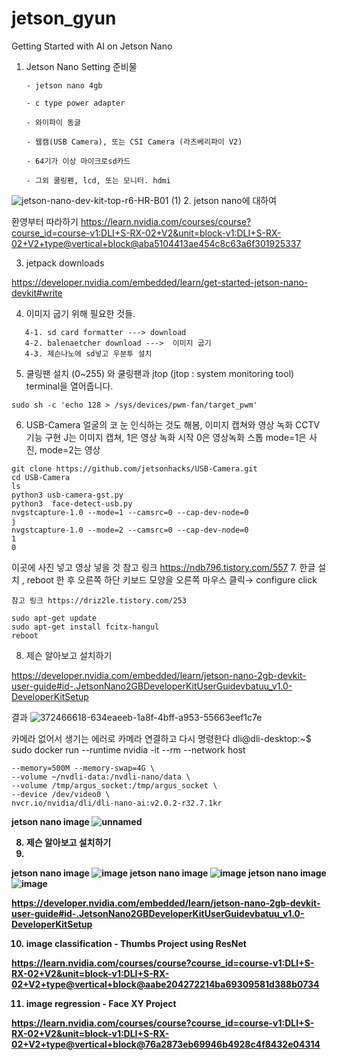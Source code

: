 # jetson_gyun

Getting Started with AI on Jetson Nano

 1. Jetson Nano Setting 준비물
  
        - jetson nano 4gb
  
        - c type power adapter
  
        - 와이파이 동글
  
        - 웹캠(USB Camera), 또는 CSI Camera (라즈베리파이 V2)
  
        - 64기가 이상 마이크로sd카드
  
        - 그외 쿨링펜, lcd, 또는 모니터. hdmi

![jetson-nano-dev-kit-top-r6-HR-B01 (1)](https://github.com/user-attachments/assets/b845a744-9be0-47f7-abd0-e81373960e19)
2. jetson nano에 대하여


환영부터 따라하기 https://learn.nvidia.com/courses/course?course_id=course-v1:DLI+S-RX-02+V2&unit=block-v1:DLI+S-RX-02+V2+type@vertical+block@aba5104413ae454c8c63a6f301925337

3. jetpack downloads

https://developer.nvidia.com/embedded/learn/get-started-jetson-nano-devkit#write


4. 이미지 굽기 위해 필요한 것들.

```
   4-1. sd card formatter ---> download
   4-2. balenaetcher download --->  이미지 굽기
   4-3. 제슨나노에 sd넣고 우분투 설치
```

5. 쿨링팬 설치 (0~255) 와 쿨링팬과 jtop (jtop : system monitoring tool) terminal을 열어줍니다.
```
sudo sh -c 'echo 128 > /sys/devices/pwm-fan/target_pwm'
```


6. USB-Camera 얼굴의 코 눈 인식하는 것도 해봄, 이미지 캡쳐와 영상 녹화 CCTV기능 구현 J는 이미지 캡쳐, 1은 영상 녹화 시작 0은 영상녹화 스톱 mode=1은 사진, mode=2는 영상

```
git clone https://github.com/jetsonhacks/USB-Camera.git
cd USB-Camera
ls
python3 usb-camera-gst.py 
python3  face-detect-usb.py
nvgstcapture-1.0 --mode=1 --camsrc=0 --cap-dev-node=0
j
nvgstcapture-1.0 --mode=2 --camsrc=0 --cap-dev-node=0
1
0
```
이곳에 사진 넣고 영상 넣을 것 참고 링크 https://ndb796.tistory.com/557
7. 한글 설치 , reboot 한 후 오른쪽 하단 키보드 모양을 오른쪽 마우스 클릭→ configure click

```
참고 링크 https://driz2le.tistory.com/253
```

```
sudo apt-get update
sudo apt-get install fcitx-hangul
reboot
```

8. 제슨 알아보고 설치하기

https://developer.nvidia.com/embedded/learn/jetson-nano-2gb-devkit-user-guide#id-.JetsonNano2GBDeveloperKitUserGuidevbatuu_v1.0-DeveloperKitSetup

결과
![372466618-634eaeeb-1a8f-4bff-a953-55663eef1c7e](https://github.com/user-attachments/assets/2213f17f-03df-45db-a639-431923b4b82f) 

카메라 없어서 생기는 에러로 카메라 연결하고 다시 명령한다 dli@dli-desktop:~$ sudo docker run --runtime nvidia -it --rm --network host
```
--memory=500M --memory-swap=4G \
--volume ~/nvdli-data:/nvdli-nano/data \
--volume /tmp/argus_socket:/tmp/argus_socket \
--device /dev/video0 \
nvcr.io/nvidia/dli/dli-nano-ai:v2.0.2-r32.7.1kr
```



 
 
 
 <b> jetson nano image
![unnamed](https://github.com/user-attachments/assets/4b1fa393-0493-4cd5-bf85-207d815e9583)




8. 제슨 알아보고 설치하기
9. <b> 
jetson nano image
![image](https://github.com/user-attachments/assets/b04114c0-01c8-45b7-9c23-9e8d58494e8f)
 <b> 
jetson nano image
![image](https://github.com/user-attachments/assets/7d33b4f0-9264-4370-9ac5-6f281b9ff99f)
<b> 
jetson nano image
![image](https://github.com/user-attachments/assets/24bb74eb-eb81-41e8-9b61-7873a476d083)

https://developer.nvidia.com/embedded/learn/jetson-nano-2gb-devkit-user-guide#id-.JetsonNano2GBDeveloperKitUserGuidevbatuu_v1.0-DeveloperKitSetup

10. image classification - Thumbs Project using ResNet

https://learn.nvidia.com/courses/course?course_id=course-v1:DLI+S-RX-02+V2&unit=block-v1:DLI+S-RX-02+V2+type@vertical+block@aabe204272214ba69309581d388b0734

11. image regression - Face XY Project

https://learn.nvidia.com/courses/course?course_id=course-v1:DLI+S-RX-02+V2&unit=block-v1:DLI+S-RX-02+V2+type@vertical+block@76a2873eb69946b4928c4f8432e04314
